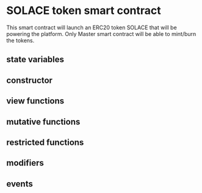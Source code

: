 # SOLACE token smart contract
This smart contract will launch an ERC20 token SOLACE that will be powering the platform. Only Master smart contract will be able to mint/burn the tokens.

## state variables

## constructor

## view functions

## mutative functions

## restricted functions

## modifiers

## events
